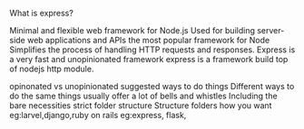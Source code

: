 

What is express?


Minimal and flexible web framework for Node.js
Used for building server-side web applications and APIs
the most popular framework for Node
Simplifies the process of handling HTTP requests and responses.
Express is a very fast and unopinionated framework
express is a framework build top of nodejs http module.



opinonated                                      vs            unopinionated
suggested ways to do things                                   Different ways to do the same things
usually offer a lot of bells and whistles                     Including the bare necessities
strict folder structure                                       Structure folders how you want
eg:larvel,django,ruby on rails                                eg:express, flask, 